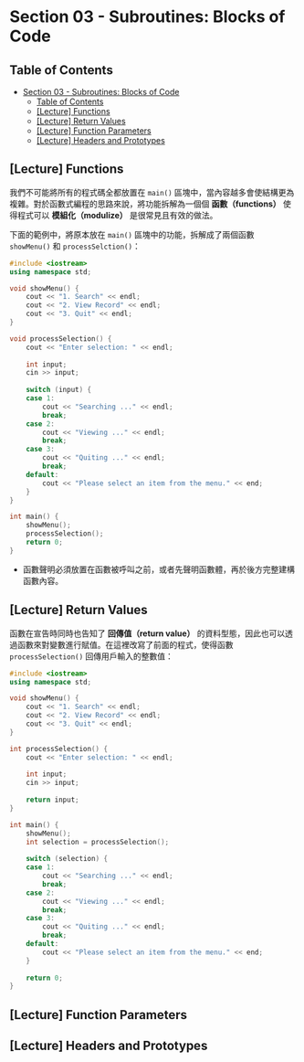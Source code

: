 # Section 03 - Subroutines: Blocks of Code

## Table of Contents

- [Section 03 - Subroutines: Blocks of Code](#section-03---subroutines-blocks-of-code)
  - [Table of Contents](#table-of-contents)
  - [[Lecture] Functions](#lecture-functions)
  - [[Lecture] Return Values](#lecture-return-values)
  - [[Lecture] Function Parameters](#lecture-function-parameters)
  - [[Lecture] Headers and Prototypes](#lecture-headers-and-prototypes)

## [Lecture] Functions

我們不可能將所有的程式碼全都放置在 `main()` 區塊中，當內容越多會使結構更為複雜。對於函數式編程的思路來說，將功能拆解為一個個 **函數（functions）** 使得程式可以 **模組化（modulize）** 是很常見且有效的做法。

下面的範例中，將原本放在 `main()` 區塊中的功能，拆解成了兩個函數 `showMenu()` 和 `processSelction()`：

```cpp
#include <iostream>
using namespace std;

void showMenu() {
    cout << "1. Search" << endl;
    cout << "2. View Record" << endl;
    cout << "3. Quit" << endl;
}

void processSelection() {
    cout << "Enter selection: " << endl;
    
    int input;
    cin >> input;
    
    switch (input) {
    case 1:
        cout << "Searching ..." << endl;
        break;
    case 2:
        cout << "Viewing ..." << endl;
        break;
    case 3:
        cout << "Quiting ..." << endl;
        break;
    default:
        cout << "Please select an item from the menu." << end;
    }
}

int main() {
    showMenu();
    processSelection();
    return 0;
}
```

- 函數聲明必須放置在函數被呼叫之前，或者先聲明函數體，再於後方完整建構函數內容。

## [Lecture] Return Values

函數在宣告時同時也告知了 **回傳值（return value）** 的資料型態，因此也可以透過函數來對變數進行賦值。在這裡改寫了前面的程式，使得函數 `processSelection()` 回傳用戶輸入的整數值：

```cpp
#include <iostream>
using namespace std;

void showMenu() {
    cout << "1. Search" << endl;
    cout << "2. View Record" << endl;
    cout << "3. Quit" << endl;
}

int processSelection() {
    cout << "Enter selection: " << endl;
    
    int input;
    cin >> input;
    
    return input;
}

int main() {
    showMenu();
    int selection = processSelection();
    
    switch (selection) {
    case 1:
        cout << "Searching ..." << endl;
        break;
    case 2:
        cout << "Viewing ..." << endl;
        break;
    case 3:
        cout << "Quiting ..." << endl;
        break;
    default:
        cout << "Please select an item from the menu." << end;
    }
    
    return 0;
}
```

## [Lecture] Function Parameters

## [Lecture] Headers and Prototypes
